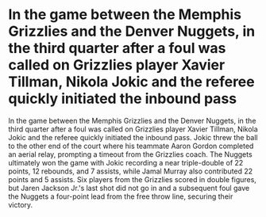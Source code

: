 # In the game between the Memphis Grizzlies and the Denver Nuggets, in the third quarter after a foul was called on Grizzlies player Xavier Tillman, Nikola Jokic and the referee quickly initiated the inbound pass 
 In the game between the Memphis Grizzlies and the Denver Nuggets, in the third quarter after a foul was called on Grizzlies player Xavier Tillman, Nikola Jokic and the referee quickly initiated the inbound pass. Jokic threw the ball to the other end of the court where his teammate Aaron Gordon completed an aerial relay, prompting a timeout from the Grizzlies coach. The Nuggets ultimately won the game with Jokic recording a near triple-double of 22 points, 12 rebounds, and 7 assists, while Jamal Murray also contributed 22 points and 5 assists. Six players from the Grizzlies scored in double figures, but Jaren Jackson Jr.'s last shot did not go in and a subsequent foul gave the Nuggets a four-point lead from the free throw line, securing their victory.